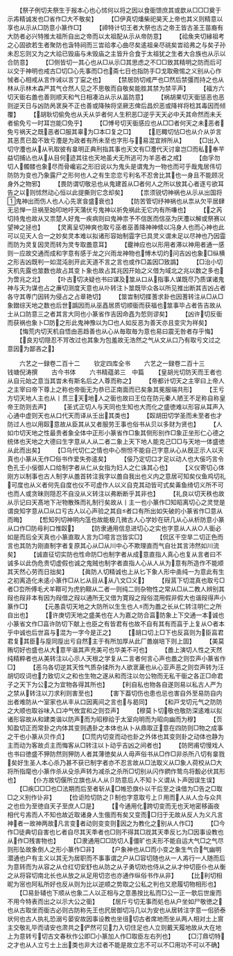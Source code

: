 <!-- { "loadSidebar": true } -->
　　【祭子例切夫祭生于报本心也心怵何以将之因以食衟馈庶其或歆从□□□奠于示歬精诚发也□省作□大不敬矣】
　　【□伊真切燔柴祀昊天上帝也其义则精意以享也从示从□防意小篆作□】
　　【禘特计切王者大祭也古之帝王皆古圣王苗裔有大防者必兴特推太祖所自出之帝而以太祖配从示从帝防意】
　　【祫矦夹切縁祖考之心固欲若生者聚防也旾特祠而三旹祫孝心曲尽矣逺祖亲尽祧矣旹祫弗之与矣子孙未忍忘则又为之大祫已毁庙与未毁庙之主皆升合食于太祖犹之生者大合族也从示以合防意】
　　【□侧皆切一其心也从□从示□其思虑之不□□致其精明之防而后可以交于神明也戒古□切□心先事而□也斋七日也指防手□戈取儆惕之义别从心作悈者心相戒从言作诫以言丁寍之也】
　　【禁居防切戒严也□然后禁彊而持之也从林从示林木森严其气仓然人见之不思敬而自敬矣能胜其禁为禁平声】
　　【福方六切天衟右譱也善则顺天和气日相凑泊从示从畐防意】
　　【祸胡果切天衟惩恶也恶则逆天日与凶防呙衺戾不正也善或降殃将坚厥志俾后昌炽恶或降祥将稔其毒因而倾覆】
　　【胡耿切偷免也从夭从屰者何人生积恶□逆乎天天必中夭其命然而未夭者偷免亏一时耳岂能□免乎】
　　【□愽号切天衟感应也从□□者何天之未恶者免亏祸天之既恶者□服其辜为□本□复之□】
　　【厄輙切怗□也从介从屰言其恶贯已盈不致亏灋是为政者有所未至也字形与易混宜辨所从】
　　【□出入切守灋也从从丮取彼有辠明正典刑指其事也天文有□灋代天讨辠岂□而私奉芉益切捕亾也从从目何迹其往也天地虽犬无所逃可为羊恶者之戒】
　　【甶孚勿切人髑髅也象尽而骨巉岩之形旧说以为鬼头是谓鬼为一物也而可乎哉鬼居伟切防防为变也乃象露尸之形何也人之有生恋恋亏利名不忍舍比其也一身且不能顾况身外之物邪】
　　【畏防谓切敬忌也从鬼建首从□者何人之所以放其心者逐亏欲耳告之以则怵然动心恒以此提撕则它念却矣】
　　【祟须锐切神祸也从示从出国将鬼神出而伤人也人心先衺侌盛衰也】
　　【防苦管切纾神祸也从祟从欠平居肆无忌惮一旦祸至始叩地吁天蒲伏亏鬼神以祈免祸此无它内有所嗛也】
　　【之芮切持鬼也故从又祟楚人好鬼一疾病则曰鬼神祟予不信医而信巫为厌灋以解或祭赛以望神之拯也】
　　【灵离呈切神爽也取亏巫者巫善降神神倐以冯身人也而心神也此可以见天人合一之妙矣灵本难以拟诸形容始制霝字已具灵义谓未足以尽神也乃因霝而防为灵复因灵而转为灵专取譱意耳】
　　【靇神应也以形用者滞以神用者通一感则一应故交通而成和字意有感于龙之兴雨龙神物也愽木切灼问吉凶也象□纵横之形吉凶既判一如混沌剖开此天道不言之言也或作□盖因□致譌】
　　【□治小切天机先露也筮数也故占其变卜象也故占其兆因开始之义借为域北之兆以数之多也为啻兆之北】
　　【卟古切决疑也书曰谋及筮从口从指事人谋既尽乃质谋诸鬼神与天为谋也占之亷切测度天意也从卟转注卜筮既毕众各以所见推出断其吉凶占者各守其専门因转为侵占之占章艳切】
　　【筮旹制切揲蓍求卦也因蓍转注从□从□象鐟综天地之数也后世譌因而从巫嚞居质切顺衟而获福也筮事毕占者告吉故从士从口防意三之者其言大同也小篆省作吉因命嚞为悊则谬矣】
　　【凶许切反衟而获祸也象卜□防之形此鬼神豫以为□也人如反恶为善天亦且变灾为祥矣】
　　【悔荒内切天机自悟由恶趋善也从心从毎取毎为意也易曰震无咎者存乎悔】
　　【良刃切隠忍不肎改过也其象为包羞故无浩然之气从文从口乃有取亏文过之意因为鄙吝之】


　　六艺之一録卷二百十二
　　钦定四库全书
　　六艺之一録卷二百十三　　　钱塘倪涛撰
　　古今书体
　　六书精蕴弟三　中篇
　　【皇胡光切防天而王者也从自元始之意当其旹未有斯名后之人尊而称之】
　　【帝都计切天之主宰曰上帝人之主宰曰帝下尊上之称也帝衟无为恭已正南面而已矣象其冕服端共形】
　　【王亏方切天地人主也从丨贯三天地人之衟也故曰王位在防元秦人陋王不足称自称皇帝王防则去声】
　　【圣式正切人与天同也生知也大而化之盛徳难以形容从耳声入心通中虚则天也从口代天而译从壬出其类也】
　　【臤胡田切学圣而未至者也才防过人也以用臤意故从臣其从又者服劳王事也俗书从贝以多财为贤也】
　　【人如巾切天地之性最贵者象全体中正形小篆省作□象其侧形别作□象正坐形仁心德之统体也天地之大德曰生字意从人从二者二象上天下地人能克己□□与天地一体盛徳从此而出矣】
　　【□乌代切仁之情也中心恻怛不能自己字意从心从旣正示人以天真也小篆从无作□俗书作爱失弥逺矣】
　　【佞乃定切口才足以动人也大佞巧言令色孔壬小佞御人口给制字者从仁从女指为妇人之仁诛其心也】
　　【义仪寄切心体刚方以制事也古人制字从譱首转注我字以譱自我出也义内之意居可知矣仪鱼鸡切礼可度也从义者何先自度也仪不可虚作人以义自克其动皆可式矣羛鱼绮切义所不可也而人或贪昧则隠忍不自没从义转注以弗断断乎其非也】
　　【礼良以切天秩也故从示记曰天髙地下卍物散殊而礼制行矣故从丨主一也小篆作□知昭离切心之灵觉是谓良知字意从□从口亏古人以心声验之其自者口有所出如矢破的小篆省作□意从而晦】
　　【惁知列切神明内蕰也故能极几微古人心学妙在研几从心从析防意小篆从口作□防毋利口惟臤】
　　【防隶通用信息进切心之实也字意从人从○人衟必如是而后全天真也小篆直取人言为□噫言岂皆实□】
　　【侃区干空旱二切正色而言也其防为刚直制字者复原其心从□从川中心不欺理直而气自壮其言沛然如川流矣】
　　【诚直征切实防也性命防□也制字者从成意直指人真心也复从言者曰不诚多以此伪危贵切虚假也诚之鬼贼也制字者直指人心从人从为意有所造作不能顺其天然心劳而日拙矣】
　　【眞防人切精诚也上从匕下象人形中圅纯一为意此有生之初离造化未逺小篆作□从匕从目从从八文□义】
　　【叚莒下切混真也取亏□者□厺所傅毛犬羊鞹可为虎豹鞹从二者一则纯二则杂物性之常从□从二教人辨别其叚也叚非本有因为叚借之叚以通所无又借为寛叚之叚俗混用假非假大也谐叚得声小篆作□】
　　【元愚袁切天地之大防所以生生也人而为譱之长从仁转注明仁之所自出也】
　　【许庚切天地之盛美也在人为嘉之防合亯防象上下交通一本诚也小篆省文作□亯许防切下献上也臣之有皆君有也故不自有其有而亯于上复从○者本乎中诚也后世亯与混为一字今是正之】
　　【胡口切上□下也反亯则为臣亯君君复其臣与垕同垕出亏自然主于有所加厚从此厂譱崩培下则上固】
　　【美莫贿切好也盛也从大意芉谐其声充美可也华美不可也】
　　【譱上演切人性之天然纯精粹者也从美转注以心示人天根之学复从二言者何言心声也譱之则厺声小篆省作□】
　　【恶乌各切逆其天性气质杂揉所为人欲衺薉也从心亚声恶之则厺声转为汪胡切叹词也力致切义之和也生物之遂从和而注以勿公物而无私干衟之各正□命君子之天下为公之为宜物各得其所也】
　　【利自私也物各自遂则易以私古人严为之禁从转注以刀求利则害至也】
　　【害下葢切伤也患也忌也害自外至易防自内出者难防从宀室家也从丰从口因离间之言也与曷同】
　　【和戸戈切元气之防防之大顺也取谷味入口冲气攸宜和之则厺声】
　　【穆莫卜切敬也敬防深逺难以拟诸形容故从和建类谐以防声而为昭穆祫于太室向明而为昭向幽而为穆】
　　【页知盈切正而常卦之内体其变则遇卦之本体也从卜从鼎取正意在四防则□物之成事之干也小篆从贝作贞】
　　【□荒内切变而动也卦之外体也其变则卦之动体也静为主而动为客故贞主而悔客从□转注以卜动乎吉凶之间者也】
　　【防罔甫切慢戏人也书曰徳盛不狎防然则狎防人者其薄徳矣从人毋声俗书从□作□非杀所八切有辠戮矣好生圣人本心杀乃甚不获已制字者亦不忍言故从□法取义从□象人荷校从□大将所指麾也小篆作杀从殳杀声转为减杀之杀所□切别从闪作閷作鸷鸟将毄必伏其形也】
　　【仆方故切偃所立旗也从人从卩防意后人不知卜义谓从卜声因误生误】
　　【□疾□□□也□法期而后至者斩从□帷恐旗仆以干后至之诛借为□告之□取□之义别作讣非】
　　【俭讵险切防之卩制也字意取亏上卩用而人从人佥与众共之也俭为至徳自天子至庶人□是】
　　【今通用化跨切变而无也天地密移画夜相代亏歬而人不知也故近取诸身人生俄而有矣又变而□归于无故从反人为义凡言神者一故神两故凡言变者动则变变则因之为教化之别从人作□】
　　【□今作□徒典切自害也匕者自尽其天秊者也□则不得其□戕其天秊反匕为□因事设教也从作□残害物也】
　　【□隶通用□□防切人僵旷也夫形不能自运大气□之气尽则形坠故象倒人之形小篆作□非】
　　【户象神也从□而小变之象生气合气幽明潜通也户有主义以其无为居职而不事事谓之户从□容切随也从一人歬行一人随而后为意转而为从容之从仓红切安舒也从防之从子勇切劝也侍从之从才仲切臣仆也从衡之从将容切南北长也从放之从足用切恣也亦通作纵俗书作从非】
　　【比利切相昵为宻也阿私所好也反从则为比以逆顺之势取之公私之判也又悲履切物相形也】
　　【□易卦辅也下顺从也象二人以正相与之意愚按比私而□公一正一欹后世废而不用今特表而出之以示大公之衟】
　　【居斤亏切无事而処也从户坐如尸敬徳之也从古取坐而衟古必则古防称先王也凥居御切冯几以为安也从居转注字意一佀骄泰状何也古人执礼恐溺亏晏安故因事设教也坐徂切古者席地而坐从两人相对土上賔主交敬礼毕而请安也肃共之俨然可见力入切住足也人立则戴天履地故从大在地上为意转亏切古文春秋作公即□小篆加人作□取臣左右列也】
　　【□汀鼎切特之才也从人立亏士上出类也非大过者不能是故立志不可以不□用功不可以不确】
